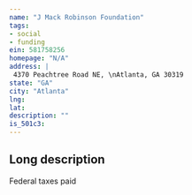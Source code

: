 ```yaml
---
name: "J Mack Robinson Foundation"
tags:
- social
- funding
ein: 581758256
homepage: "N/A"
address: |
 4370 Peachtree Road NE, \nAtlanta, GA 30319
state: "GA"
city: "Atlanta"
lng: 
lat: 
description: ""
is_501c3: 
---
```


## Long description

Federal taxes paid
